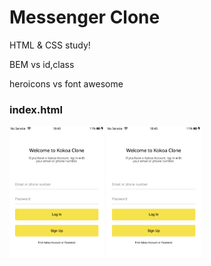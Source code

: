 # Messenger Clone

HTML & CSS study!

BEM vs id,class

heroicons vs font awesome

### index.html

<style>
    display:felx;
</style>
<div>
    <img src="result.img/index.png" width="30%" />
    <img src="result.img/index.png" width="30%" />
</div>
